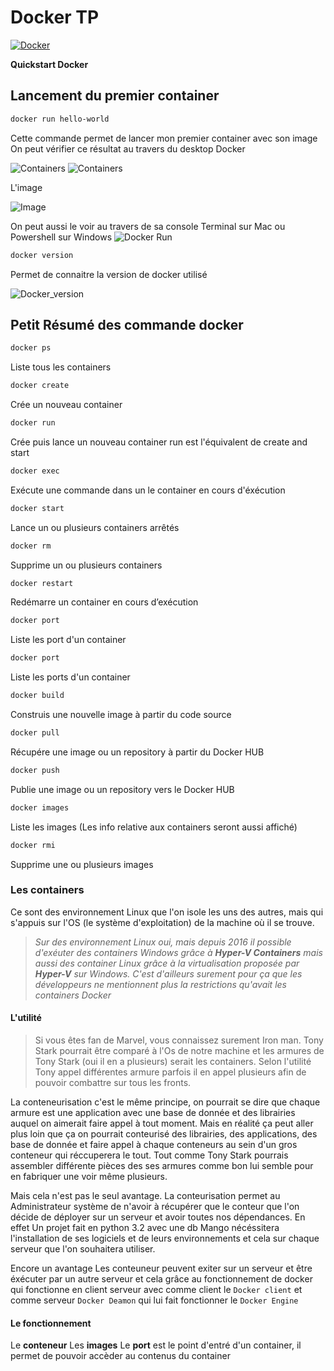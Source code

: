 # Docker TP

[![Docker](https://github.com/Srouek/Python/blob/main/Python%20Scripts/Docker/asset/Moby-logo.png)](https://www.docker.com/)

**Quickstart Docker** 

## Lancement du premier container
```sh
docker run hello-world
```
Cette commande permet de lancer mon premier container avec son image 
On peut vérifier ce résultat au travers du desktop Docker

![Containers](https://github.com/Srouek/Python/blob/main/Python%20Scripts/Docker/asset/Containers.PNG )
![Containers](https://github.com/Srouek/Python/blob/main/Python%20Scripts/Docker/asset/Containers2.PNG)

L'image

![Image](https://github.com/Srouek/Python/blob/main/Python%20Scripts/Docker/asset/images_docker.PNG)

On peut aussi le voir au travers de sa console Terminal sur Mac ou Powershell sur Windows
![Docker Run](https://github.com/Srouek/Python/blob/main/Python%20Scripts/Docker/asset/Docker_run_Powershell.PNG)

```sh
docker version
```
Permet de connaitre la version de docker utilisé

![Docker_version](https://github.com/Srouek/Python/blob/main/Python%20Scripts/Docker/asset/Docker_version.PNG)

## Petit Résumé des commande docker

```sh
docker ps 
```
Liste tous les containers

```sh
docker create 
```
Crée un nouveau container

```sh
docker run 
```
Crée puis lance un nouveau container run est l'équivalent de create and start

```sh
docker exec
```
Exécute une commande dans un le container en cours d'éxécution 

```sh
docker start
```
Lance un ou plusieurs containers arrêtés

```sh
docker rm
``` 
Supprime un ou plusieurs containers

```sh
docker restart
```
Redémarre un container en cours d’exécution

```sh
docker port
```
Liste les port d'un container

```sh
docker port
```
Liste les ports d'un container

```sh
docker build 
```
Construis une nouvelle image à partir du code source 
```sh
docker pull
```
Récupére une image ou un repository à partir du Docker HUB
```sh
docker push
```
Publie une image ou un repository vers le Docker HUB

```sh
docker images
```
Liste les images (Les info relative aux containers seront aussi affiché)

```sh
docker rmi
```
Supprime une ou plusieurs images

### Les containers
Ce sont des environnement Linux que l'on isole les uns des autres, mais qui s'appuis sur l'OS (le système d'exploitation) de la machine où il se trouve.
> *Sur des environnement Linux oui, mais depuis 2016  il possible d'exéuter des containers Windows grâce à **Hyper-V Containers** mais aussi des container Linux grâce à la virtualisation proposée par **Hyper-V** sur Windows. C'est d'ailleurs surement pour ça que les développeurs ne mentionnent plus la restrictions qu'avait les containers Docker*
#### L'utilité
> Si vous  êtes fan de Marvel, vous connaissez surement Iron man.
> Tony Stark pourrait être comparé à l'Os de notre machine et les armures de Tony Stark (oui il en a plusieurs) serait les containers.
> Selon l'utilité Tony appel différentes armure parfois il en appel plusieurs afin de pouvoir combattre sur tous les fronts.

La conteneurisation c'est le même principe, on pourrait se dire que chaque armure est une application avec une base de donnée et des librairies auquel on aimerait faire appel à tout moment.
Mais en réalité ça peut aller plus loin que ça on pourrait conteurisé  des librairies, des applications, des base de donnée et faire appel à chaque conteneurs au sein d'un gros conteneur qui réccuperera le tout. Tout comme Tony Stark pourrais assembler différente pièces des ses armures comme bon lui semble pour en fabriquer une voir même plusieurs.

Mais cela n'est pas le seul avantage. La conteurisation permet au Administrateur système de n'avoir à récupérer que le conteur que l'on décide de déployer sur un serveur et avoir toutes nos dépendances. En effet Un projet fait en python 3.2 avec une db Mango nécéssitera l'installation de ses logiciels et de leurs environnements et cela sur chaque serveur que l'on souhaitera utiliser. 

Encore un avantage Les conteuneur peuvent exiter sur un serveur et être éxécuter par un autre serveur et cela grâce au fonctionnement de docker qui fonctionne en client serveur avec comme client le `Docker client` et comme serveur `Docker Deamon` qui lui fait fonctionner le `Docker Engine`

#### Le fonctionnement
Le **conteneur**
Les **images** 
Le **port** est le point d'entré d'un container, il permet de pouvoir accèder au contenus du container

